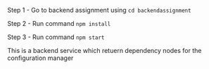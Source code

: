 <!-- How to run -->

Step 1 - Go to backend assignment using `cd backendassignment`

Step 2 -  Run command `npm install`

Step 3 - Run command `npm start`

<!-- Description -->

This is a backend service which retuern dependency nodes for the configuration manager